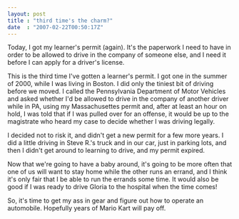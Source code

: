 ```yaml
---
layout: post
title : "third time's the charm?"
date  : "2007-02-22T00:50:17Z"
---
```

Today, I got my learner's permit (again).  It's the paperwork I need to have in order to be allowed to drive in the company of someone else, and I need it before I can apply for a driver's license.

This is the third time I've gotten a learner's permit.  I got one in the summer of 2000, while I was living in Boston.  I did only the tiniest bit of driving before we moved.  I called the Pennsylvania Department of Motor Vehicles and asked whether I'd be allowed to drive in the company of another driver while in PA, using my Massachusettes permit and, after at least an hour on hold, I was told that if I was pulled over for an offense, it would be up to the magistrate who heard my case to decide whether I was driving legally.

I decided not to risk it, and didn't get a new permit for a few more years.  I did a little driving in Steve R.'s truck and in our car, just in parking lots, and then I didn't get around to learning to drive, and my permit expired.

Now that we're going to have a baby around, it's going to be more often that one of us will want to stay home while the other runs an errand, and I think it's only fair that I be able to run the errands some time.  It would also be good if I was ready to drive Gloria to the hospital when the time comes!

So, it's time to get my ass in gear and figure out how to operate an automobile.  Hopefully years of Mario Kart will pay off. 
